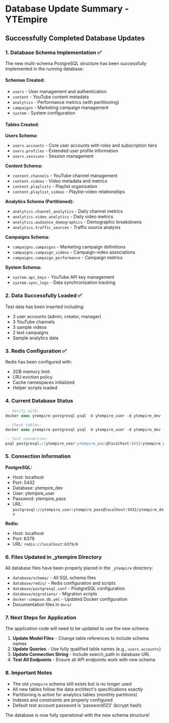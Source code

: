 # Database Update Summary - YTEmpire

## Successfully Completed Database Updates

### 1. Database Schema Implementation ✅

The new multi-schema PostgreSQL structure has been successfully implemented in the running database:

#### Schemas Created:
- `users` - User management and authentication
- `content` - YouTube content metadata  
- `analytics` - Performance metrics (with partitioning)
- `campaigns` - Marketing campaign management
- `system` - System configuration

#### Tables Created:

**Users Schema:**
- `users.accounts` - Core user accounts with roles and subscription tiers
- `users.profiles` - Extended user profile information
- `users.sessions` - Session management

**Content Schema:**
- `content.channels` - YouTube channel management
- `content.videos` - Video metadata and metrics
- `content.playlists` - Playlist organization
- `content.playlist_videos` - Playlist-video relationships

**Analytics Schema (Partitioned):**
- `analytics.channel_analytics` - Daily channel metrics
- `analytics.video_analytics` - Daily video metrics
- `analytics.audience_demographics` - Demographic breakdowns
- `analytics.traffic_sources` - Traffic source analysis

**Campaigns Schema:**
- `campaigns.campaigns` - Marketing campaign definitions
- `campaigns.campaign_videos` - Campaign-video associations
- `campaigns.campaign_performance` - Campaign metrics

**System Schema:**
- `system.api_keys` - YouTube API key management
- `system.sync_logs` - Data synchronization tracking

### 2. Data Successfully Loaded ✅

Test data has been inserted including:
- 3 user accounts (admin, creator, manager)
- 3 YouTube channels
- 3 sample videos
- 2 test campaigns
- Sample analytics data

### 3. Redis Configuration ✅

Redis has been configured with:
- 2GB memory limit
- LRU eviction policy
- Cache namespaces initialized
- Helper scripts loaded

### 4. Current Database Status

```sql
-- Verify with:
docker exec ytempire-postgresql psql -U ytempire_user -d ytempire_dev -c "\dn"

-- Check tables:
docker exec ytempire-postgresql psql -U ytempire_user -d ytempire_dev -c "\dt *.*"

-- Test connection:
psql postgresql://ytempire_user:ytempire_pass@localhost:5432/ytempire_dev
```

### 5. Connection Information

**PostgreSQL:**
- Host: localhost
- Port: 5432
- Database: ytempire_dev
- User: ytempire_user
- Password: ytempire_pass
- URL: `postgresql://ytempire_user:ytempire_pass@localhost:5432/ytempire_dev`

**Redis:**
- Host: localhost
- Port: 6379
- URL: `redis://localhost:6379/0`

### 6. Files Updated in _ytempire Directory

All database files have been properly placed in the `_ytempire` directory:
- `database/schema/` - All SQL schema files
- `database/redis/` - Redis configuration and scripts
- `database/postgresql.conf` - PostgreSQL configuration
- `database/migrations/` - Migration scripts
- `docker-compose.db.yml` - Updated Docker configuration
- Documentation files in `docs/`

### 7. Next Steps for Application

The application code will need to be updated to use the new schema:

1. **Update Model Files** - Change table references to include schema names
2. **Update Queries** - Use fully qualified table names (e.g., `users.accounts`)
3. **Update Connection String** - Include search_path in database URL
4. **Test All Endpoints** - Ensure all API endpoints work with new schema

### 8. Important Notes

- The old `ytempire` schema still exists but is no longer used
- All new tables follow the data architect's specifications exactly
- Partitioning is active for analytics tables (monthly partitions)
- Indexes and constraints are properly configured
- Default test account password is 'password123' (bcrypt hash)

The database is now fully operational with the new schema structure!